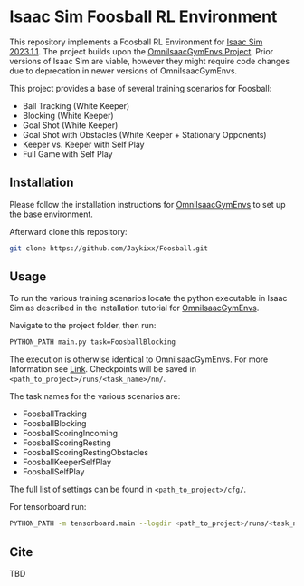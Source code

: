 # Isaac Sim Foosball RL Environment
This repository implements a Foosball RL Environment for [Isaac Sim 2023.1.1](https://docs.omniverse.nvidia.com/app_isaacsim/app_isaacsim/overview.html). The project builds upon the [OmniIsaacGymEnvs Project](https://github.com/NVIDIA-Omniverse/OmniIsaacGymEnvs/tree/release/2023.1.1). Prior versions of Isaac Sim are viable, however they might require
code changes due to deprecation in newer versions of OmniIsaacGymEnvs. 

This project provides a base of several training scenarios for Foosball:
- Ball Tracking (White Keeper)
- Blocking (White Keeper)
- Goal Shot (White Keeper)
- Goal Shot with Obstacles (White Keeper + Stationary Opponents)
- Keeper vs. Keeper with Self Play
- Full Game with Self Play

## Installation
Please follow the installation instructions for [OmniIsaacGymEnvs](https://github.com/NVIDIA-Omniverse/OmniIsaacGymEnvs/tree/release/2023.1.1) to set up the base environment.

Afterward clone this repository:
```bash
git clone https://github.com/Jaykixx/Foosball.git
```

## Usage
To run the various training scenarios locate the python executable in Isaac Sim as described in the installation tutorial for [OmniIsaacGymEnvs](https://github.com/NVIDIA-Omniverse/OmniIsaacGymEnvs/tree/release/2023.1.1).

Navigate to the project folder, then run:
```bash
PYTHON_PATH main.py task=FoosballBlocking
```
The execution is otherwise identical to OmniIsaacGymEnvs. For more Information see [Link](https://github.com/NVIDIA-Omniverse/OmniIsaacGymEnvs/tree/release/2023.1.1?tab=readme-ov-file#running-the-examples). Checkpoints will be saved in ``<path_to_project>/runs/<task_name>/nn/``.

The task names for the various scenarios are:
- FoosballTracking
- FoosballBlocking
- FoosballScoringIncoming
- FoosballScoringResting
- FoosballScoringRestingObstacles
- FoosballKeeperSelfPlay
- FoosballSelfPlay

The full list of settings can be found in ``<path_to_project>/cfg/``.

For tensorboard run:
```bash
PYTHON_PATH -m tensorboard.main --logdir <path_to_project>/runs/<task_name>/summaries
```

## Cite
TBD